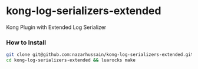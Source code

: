 # kong-log-serializers-extended
Kong Plugin with Extended Log Serializer

### How to Install
```bash
git clone git@github.com:nazarhussain/kong-log-serializers-extended.git
cd kong-log-serializers-extended && luarocks make
```
